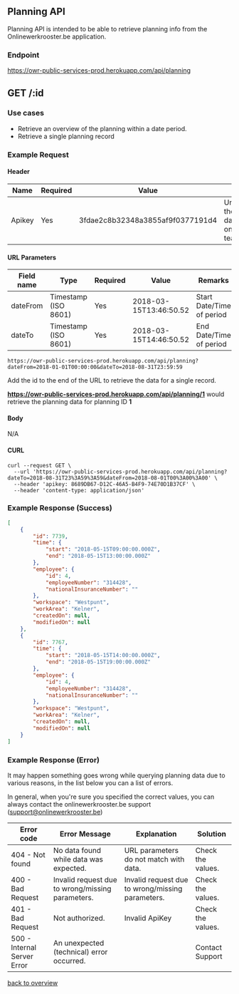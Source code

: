 ## Planning API

Planning API is intended to be able to retrieve planning info from the Onlinewerkrooster.be application. 

### Endpoint

https://owr-public-services-prod.herokuapp.com/api/planning

## GET /:id

### Use cases

- Retrieve an overview of the planning within a date period.
- Retrieve a single planning record

### Example Request

#### Header

| Name   | Required | Value                            | Remarks                                                      |
| ------ | -------- | -------------------------------- | ------------------------------------------------------------ |
| Apikey | Yes      | 3fdae2c8b32348a3855af9f0377191d4 | Unique ID to identify the source to query data. (provided by onlinewerkrooster.be team) |

#### URL Parameters

| Field name | Type                 | Required | Value                  | Remarks                   |
| ---------- | -------------------- | -------- | ---------------------- | ------------------------- |
| dateFrom   | Timestamp (ISO 8601) | Yes      | 2018-03-15T13:46:50.52 | Start Date/Time of period |
| dateTo     | Timestamp (ISO 8601) | Yes      | 2018-03-15T14:46:50.52 | End Date/Time of period   |

```
https://owr-public-services-prod.herokuapp.com/api/planning?dateFrom=2018-01-01T00:00:00&dateTo=2018-08-31T23:59:59
```

Add the id to the end of the URL to retrieve the data for a single record.

**https://owr-public-services-prod.herokuapp.com/api/planning/1** would retrieve the planning data for planning ID **1**

#### Body

N/A

#### CURL
```
curl --request GET \
  --url 'https://owr-public-services-prod.herokuapp.com/api/planning?dateTo=2018-08-31T23%3A59%3A59&dateFrom=2018-08-01T00%3A00%3A00' \
  --header 'apikey: 8689DB67-D12C-46A5-B4F9-74E70D1B37CF' \
  --header 'content-type: application/json'
```

### Example Response (Success)

```json
[
	{
		"id": 7739,
		"time": {
			"start": "2018-05-15T09:00:00.000Z",
			"end": "2018-05-15T13:00:00.000Z"
		},
		"employee": {
			"id": 4,
			"employeeNumber": "314428",
			"nationalInsuranceNumber": ""
		},
		"workspace": "Westpunt",
		"workArea": "Kelner",
		"createdOn": null,
		"modifiedOn": null
	},
	{
		"id": 7767,
		"time": {
			"start": "2018-05-15T14:00:00.000Z",
			"end": "2018-05-15T19:00:00.000Z"
		},
		"employee": {
			"id": 4,
			"employeeNumber": "314428",
			"nationalInsuranceNumber": ""
		},
		"workspace": "Westpunt",
		"workArea": "Kelner",
		"createdOn": null,
		"modifiedOn": null
	}
]
```



### Example Response (Error)

It may happen something goes wrong while querying planning data due to various reasons, in the list below you can a list of errors.

In general, when you're sure you specified the correct values, you can always contact the onlinewerkrooster.be support (support@onlinewerkrooster.be)

| Error code                  | Error Message                                    | Explanation                                      | Solution          |
| --------------------------- | ------------------------------------------------ | ------------------------------------------------ | ----------------- |
| 404 - Not found             | No data found while data was expected.           | URL parameters do not match with data.           | Check the values. |
| 400 - Bad Request           | Invalid request due to wrong/missing parameters. | Invalid request due to wrong/missing parameters. | Check the values. |
| 401 - Bad Request           | Not authorized.                                  | Invalid ApiKey                                   | Check the values. |
| 500 - Internal Server Error | An unexpected (technical) error occurred.        |                                                  | Contact Support   |

[back to overview](OnlineWerkroosterAPI.md)
